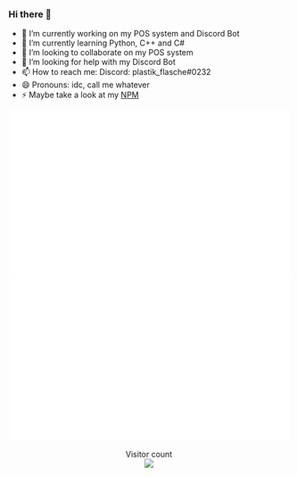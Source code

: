 ### Hi there 👋
- 🔭 I’m currently working on my POS system and Discord Bot
- 🌱 I’m currently learning Python, C++ and C#
- 👯 I’m looking to collaborate on my POS system
- 🤔 I’m looking for help with my Discord Bot
- 📫 How to reach me: Discord: plastik_flasche#0232
- 😄 Pronouns: idc, call me whatever
- ⚡ Maybe take a look at my [NPM](https://www.npmjs.com/~plastik_flasche)

![help me](https://raw.githubusercontent.com/plastik-flasche/github-stats/master/generated/languages.svg#gh-dark-mode-only)
![help me2](https://raw.githubusercontent.com/plastik-flasche/github-stats/master/generated/overview.svg#gh-dark-mode-only)

<p align="center"> 
  Visitor count<br>
  <img src="https://profile-counter.glitch.me/plastik-flasche/count.svg" />
</p>
